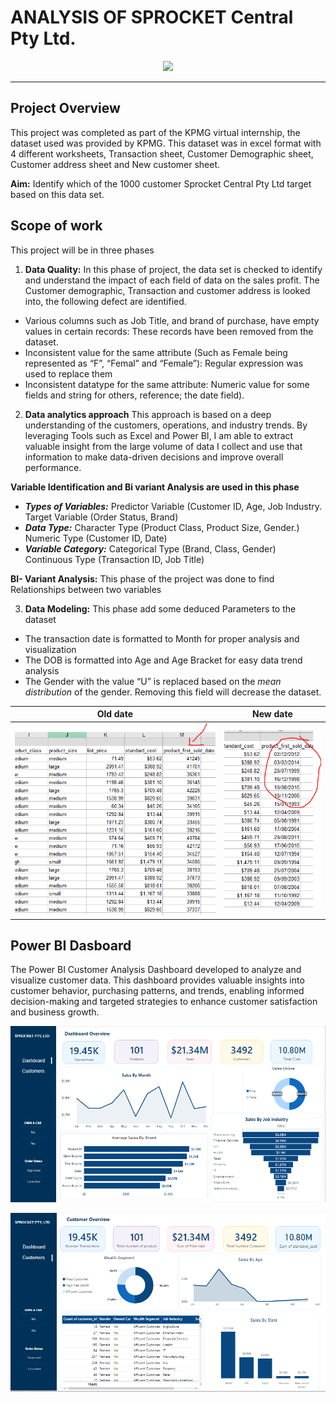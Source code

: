 # ANALYSIS OF SPROCKET Central Pty Ltd. 
<div id="header" align="center">
  <img src="https://th.bing.com/th/id/R.f50a64b0a949cddfc72bdf4122474091?rik=rLnd%2bf7NQAdeLg&riu=http%3a%2f%2fwww.nexj.com%2fwp-content%2fuploads%2f2016%2f01%2fBetter-Understand-Your-Customers.jpg&ehk=Hs8blg%2f9I4%2bOZHZX8GJhKRZ2%2b7bkFmarANIHkQZpNW0%3d&risl=&pid=ImgRaw&r=0" />  
</div>


---
## Project Overview 
This project was completed as part of the KPMG virtual internship, the dataset used was provided by KPMG. This dataset was in excel format with 4 different worksheets, 
Transaction sheet, Customer Demographic sheet, Customer address sheet and New customer sheet. 

**Aim:** Identify which of the 1000 customer Sprocket Central Pty Ltd target based on this data set. 
## Scope of work
This project will be in three phases 

1. **Data Quality:**  In this phase of project, the data set is checked to identify and understand the impact of each field of data on the sales profit. 
The Customer demographic, Transaction and customer address is looked into, the following defect are identified. 
- Various columns such as Job Title, and brand of purchase, have empty values in certain records: These records have been removed from the dataset. 
- Inconsistent value for the same attribute (Such as Female being represented as “F”, “Femal” and “Female”): Regular expression was used to replace them 
- Inconsistent datatype for the same attribute: Numeric value for some fields and string for others, reference; the date field). 
2. **Data analytics approach**
This approach is based on a deep understanding of the customers, operations, and industry trends. By leveraging Tools such as Excel and Power BI, I am able to extract valuable insight from the large volume of data I collect and use that information to make data-driven decisions and improve overall performance.

**Variable Identification and Bi variant Analysis are used in this phase**
- **_Types of Variables:_**  Predictor Variable (Customer ID, Age, Job Industry.
                               Target Variable (Order Status, Brand)
- **_Data Type:_**     Character Type (Product Class, Product Size, Gender.)
                        Numeric Type (Customer ID, Date)
- **_Variable Category:_** Categorical Type (Brand, Class, Gender)	Continuous Type (Transaction ID, Job Title)
  
**BI- Variant Analysis:**  This phase of the project was done to find Relationships between two variables 

3.	**Data Modeling:** This phase add some deduced Parameters to the dataset 
-	The transaction date is formatted to Month for proper analysis and visualization 
-	The DOB is formatted into Age and Age Bracket for easy data trend analysis
-	The Gender with the value “U” is replaced based on the _mean distribution_ of the gender. Removing this field will decrease the dataset.

  Old date 		                    |	      New date
:------------------------------:  | :------------------------------:
![ ](olddate.PNG)                 |   ![ ](newdate.PNG)

## Power BI Dasboard 
The Power BI Customer Analysis Dashboard developed to analyze and visualize customer data. This dashboard provides valuable insights into customer behavior, purchasing patterns, and trends, enabling informed decision-making and targeted strategies to enhance customer satisfaction and business growth.

![ ](dashboard_one.PNG)

![ ](Dashboard_two.PNG)
